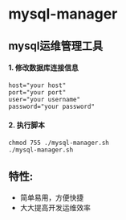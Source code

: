 # mysql-manager
## mysql运维管理工具
#### 1. 修改数据库连接信息
```
host="your host"
port="your port"
user="your username"
password="your password"
```
#### 2. 执行脚本
```
chmod 755 ./mysql-manager.sh
./mysql-manager.sh
```
## 特性:
- 简单易用，方便快捷
- 大大提高开发运维效率

